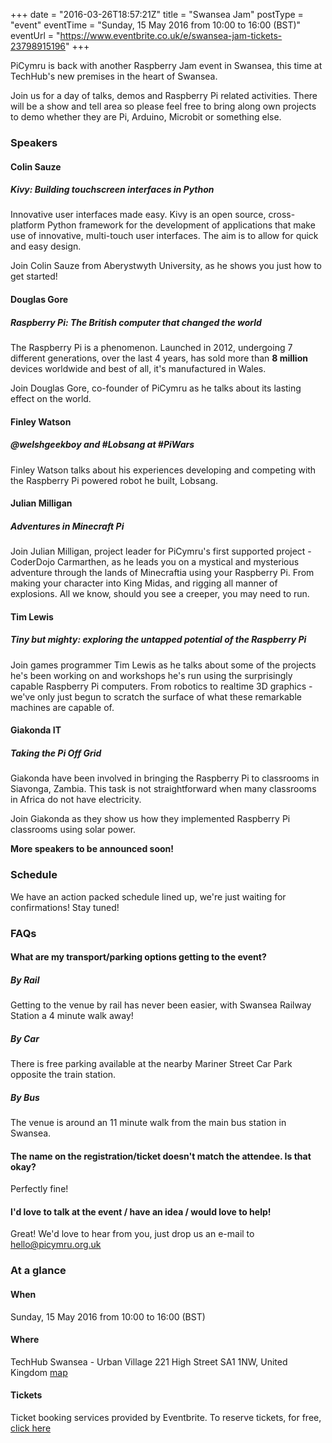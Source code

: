 +++
date = "2016-03-26T18:57:21Z"
title = "Swansea Jam"
postType = "event"
eventTime = "Sunday, 15 May 2016 from 10:00 to 16:00 (BST)"
eventUrl = "https://www.eventbrite.co.uk/e/swansea-jam-tickets-23798915196"
+++

PiCymru is back with another Raspberry Jam event in Swansea, this time at TechHub's new premises in the heart of Swansea.
<!--more-->
Join us for a day of talks, demos and Raspberry Pi related activities.
There will be a show and tell area so please feel free to bring along own projects to demo whether they are Pi, Arduino, Microbit or something else.

### Speakers
#### Colin Sauze
##### Kivy: Building touchscreen interfaces in Python
Innovative user interfaces made easy. Kivy is an open source, cross-platform Python framework for the development of applications that make use of innovative, multi-touch user interfaces. The aim is to allow for quick and easy design.

Join Colin Sauze from Aberystwyth University, as he shows you just how to get started!

#### Douglas Gore
##### Raspberry Pi: The British computer that changed the world
The Raspberry Pi is a phenomenon. Launched in 2012, undergoing 7 different generations, over the last 4 years, has sold more than **8 million** devices worldwide and best of all, it's manufactured in Wales.

Join Douglas Gore, co-founder of PiCymru as he talks about its lasting effect on the world.

#### Finley Watson
##### @welshgeekboy and #Lobsang at #PiWars
Finley Watson talks about his experiences developing and competing with the Raspberry Pi powered robot he built, Lobsang.

#### Julian Milligan
##### Adventures in Minecraft Pi
Join Julian Milligan, project leader for PiCymru's first supported project - CoderDojo Carmarthen, as he leads you on a mystical and mysterious adventure through the lands of Minecraftia using your Raspberry Pi. From making your character into King Midas, and rigging all manner of explosions. All we know, should you see a creeper, you may need to run.

#### Tim Lewis
##### Tiny but mighty: exploring the untapped potential of the Raspberry Pi
Join games programmer Tim Lewis as he talks about some of the projects he's been working on and workshops he's run using the surprisingly capable Raspberry Pi computers. From robotics to realtime 3D graphics - we've only just begun to scratch the surface of what these remarkable machines are capable of.

#### Giakonda IT
##### Taking the Pi Off Grid
Giakonda have been involved in bringing the Raspberry Pi to classrooms in Siavonga, Zambia. This task is not straightforward when many classrooms in Africa do not have electricity.

Join Giakonda as they show us how they implemented Raspberry Pi classrooms using solar power.

**More speakers to be announced soon!**

### Schedule
We have an action packed schedule lined up, we're just waiting for confirmations! Stay tuned!

### FAQs
#### What are my transport/parking options getting to the event?
##### By Rail
Getting to the venue by rail has never been easier, with Swansea Railway Station a 4 minute walk away!
##### By Car
There is free parking available at the nearby Mariner Street Car Park opposite the train station.
##### By Bus
The venue is around an 11 minute walk from the main bus station in Swansea.

#### The name on the registration/ticket doesn't match the attendee. Is that okay?
Perfectly fine!

#### I'd love to talk at the event / have an idea / would love to help!
Great! We'd love to hear from you, just drop us an e-mail to hello@picymru.org.uk

### At a glance
#### When
Sunday, 15 May 2016 from 10:00 to 16:00 (BST)

#### Where
TechHub Swansea - Urban Village 221 High Street SA1 1NW, United Kingdom [map](https://maps.google.com/?saddr=Current+Location&daddr=51.6232785,-3.942076899999961&driving)

#### Tickets
Ticket booking services provided by Eventbrite. To reserve tickets, for free, [click here](http://swanseajam2016.eventbrite.com/?aff=picymru)
